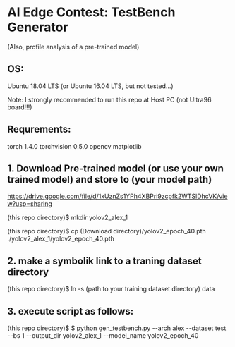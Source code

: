 # AI Edge Contest: TestBench Generator
(Also, profile analysis of a pre-trained model)

## OS: 
Ubuntu 18.04 LTS (or Ubuntu 16.04 LTS, but not tested...)

Note: I strongly recommended to run this repo at Host PC (not Ultra96 board!!!)

## Requrements:
torch 1.4.0
torchvision 0.5.0
opencv
matplotlib

## 1. Download Pre-trained model (or use your own trained model) and store to (your model path)
https://drive.google.com/file/d/1xUznZs1YPh4XBPri9zcpfk2WTSlDhcVK/view?usp=sharing

(this repo directory)$ mkdir yolov2_alex_1

(this repo directory)$ cp (Download directory)/yolov2_epoch_40.pth ./yolov2_alex_1/yolov2_epoch_40.pth

## 2. make a symbolik link to a traning dataset directory

(this repo directory)$ ln -s (path to your training dataset directory) data

## 3. execute script as follows:

(this repo directory)$ $ python gen_testbench.py --arch alex --dataset test --bs 1 --output_dir yolov2_alex_1 --model_name yolov2_epoch_40
